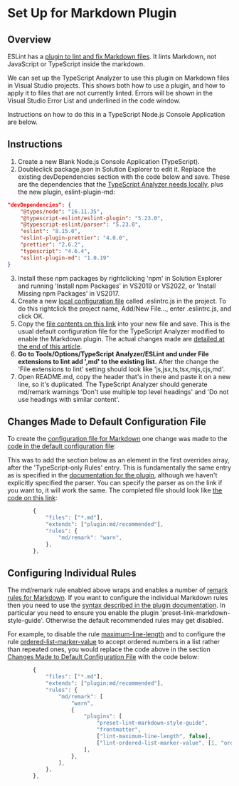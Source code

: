 ﻿# Set Up for Markdown Plugin

## Overview

ESLint has a [plugin to lint and fix Markdown files](https://github.com/leo-buneev/eslint-plugin-md).  It lints Markdown, not JavaScript or TypeScript inside the markdown.  

We can set up the TypeScript Analyzer to use this plugin on Markdown files in Visual Studio projects.  This shows both how to use a plugin, and how to apply it to files that are not currently linted.  Errors will be shown in the Visual Studio Error List and underlined in the code window.

Instructions on how to do this in a TypeScript Node.js Console Application are below.

## Instructions

1. Create a new Blank Node.js Console Application (TypeScript).
2. Doubleclick package.json in Solution Explorer to edit it.  Replace the existing devDependencies section with the code below and save.  These are the dependencies that the [TypeScript Analyzer needs locally](installs.md#localinstall), plus the new plugin, eslint-plugin-md:
``` json
"devDependencies": {
    "@types/node": "16.11.35",
    "@typescript-eslint/eslint-plugin": "5.23.0",
    "@typescript-eslint/parser": "5.23.0",
    "eslint": "8.15.0",
    "eslint-plugin-prettier": "4.0.0",
    "prettier": "2.6.2",
    "typescript": "4.6.4",
    "eslint-plugin-md": "1.0.19"
}
```
3. Install these npm packages by rightclicking 'npm' in Solution Explorer and running 'Install npm Packages' in VS2019 or VS2022, or 'Install Missing npm Packages' in VS2017.
4. Create a new [local configuration file](localconfiguration.md) called .eslintrc.js in the project.  To do this rightclick the project name, Add/New File..., enter .eslintrc.js, and click OK.
5. Copy the [file contents on this link](setupmarkdownconfig.md) into your new file and save.  This is the usual default configuration file for the TypeScript Analyzer modified to enable the Markdown plugin.  The actual changes made are [detailed at the end of this article](setupmarkdown.md#changesmadetodefaultconfig).
6. **Go to Tools/Options/TypeScript Analyzer/ESLint and under File extensions to lint add ',md' to the existing list.**  After the change the 'File extensions to lint' setting should look like 'js,jsx,ts,tsx,mjs,cjs,md'.
7. Open README.md, copy the header that's in there and paste it on a new line, so it's duplicated.  The TypeScript Analyzer should generate md/remark warnings 'Don't use multiple top level headings' and 'Do not use headings with similar content'.

## <a name="changesmadetodefaultconfig"></a>Changes Made to Default Configuration File

To create the [configuration file for Markdown](setupmarkdownconfig.md) one change was made to the [code in the default configuration file](defaultconfig.md#defaulteslintrc):

This was to add the section below as an element in the first overrides array, after the 'TypeScript-only Rules' entry.  This is fundamentally the same entry as is specified in the [documentation for the plugin](https://github.com/leo-buneev/eslint-plugin-md#usage), although we haven't explicitly specified the parser.  You can specify the parser as on the link if you want to, it will work the same.  The completed file should look like [the code on this link](setupmarkdownconfig.md):
``` javascript
        {
            "files": ["*.md"],
            "extends": ["plugin:md/recommended"],
            "rules": {
                "md/remark": "warn",
            },
        },
```
## Configuring Individual Rules

The md/remark rule enabled above wraps and enables a number of [remark rules for Markdown](https://github.com/remarkjs/remark-lint#rules).  If you want to configure the individual Markdown rules then you need to use the [syntax described in the plugin documentation](https://github.com/leo-buneev/eslint-plugin-md#supported-rules).  In particular you need to ensure you enable the plugin 'preset-link-markdown-style-guide'.  Otherwise the default recommended rules may get disabled.

For example, to disable the rule [maximum-line-length](https://github.com/remarkjs/remark-lint/tree/main/packages/remark-lint-maximum-line-length) and to configure the rule [ordered-list-marker-value](https://github.com/remarkjs/remark-lint/tree/main/packages/remark-lint-ordered-list-marker-value) to accept ordered numbers in a list rather than repeated ones, you would replace the code above in the section [Changes Made to Default Configuration File](setupmarkdown.md#changesmadetodefaultconfig) with the code below:
``` javascript
        {
            "files": ["*.md"],
            "extends": ["plugin:md/recommended"],
            "rules": {
                "md/remark": [
                    "warn",
                    {
                        "plugins": [
                            "preset-lint-markdown-style-guide",
                            "frontmatter",
                            ["lint-maximum-line-length", false],
                            ["lint-ordered-list-marker-value", [1, "ordered"]]
                        ],
                    },
                ],
            },
        },
```